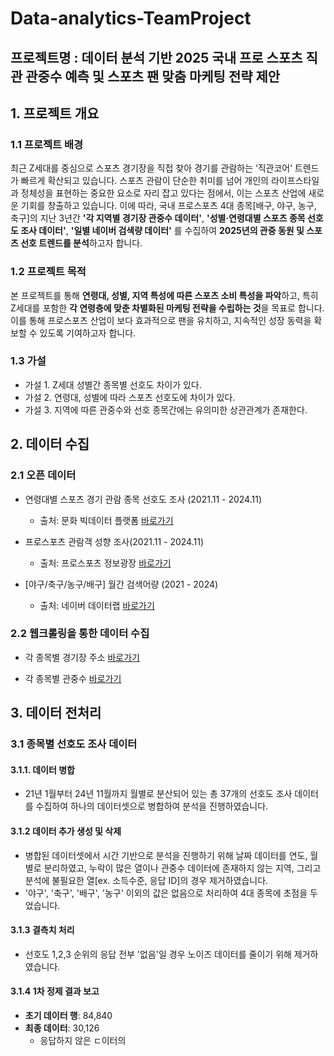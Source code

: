 # Data-analytics-TeamProject
## 프로젝트명 : 데이터 분석 기반 2025 국내 프로 스포츠 직관 관중수 예측 및 스포츠 팬 맞춤 마케팅 전략 제안

## 1. 프로젝트 개요

### 1.1 프로젝트 배경
최근 Z세대를 중심으로 스포츠 경기장을 직접 찾아 경기를 관람하는 ‘직관코어’ 트렌드가 빠르게 확산되고 있습니다. 스포츠 관람이 단순한 취미를 넘어 개인의 라이프스타일과 정체성을 표현하는 중요한 요소로 자리 잡고 있다는 점에서, 이는 스포츠 산업에 새로운 기회를 창출하고 있습니다.
이에 따라, 국내 프로스포츠 4대 종목[배구, 야구, 농구, 축구]의 지난 3년간 **'각 지역별 경기장 관중수 데이터'**, **'성별·연령대별 스포츠 종목 선호도 조사 데이터'**, **'일별 네이버 검색량 데이터'** 를 수집하여 **2025년의 관중 동원 및 스포츠 선호 트렌드를 분석**하고자 합니다.

### 1.2 프로젝트 목적
본 프로젝트를 통해 **연령대, 성별, 지역 특성에 따른 스포츠 소비 특성을 파악**하고, 특히 Z세대를 포함한 **각 연령층에 맞춘 차별화된 마케팅 전략을 수립하는 것**을 목표로 합니다. 이를 통해 프로스포츠 산업이 보다 효과적으로 팬을 유치하고, 지속적인 성장 동력을 확보할 수 있도록 기여하고자 합니다.

### 1.3 가설
- 가설 1. Z세대 성별간 종목별 선호도 차이가 있다.
- 가설 2. 연령대, 성별에 따라 스포츠 선호도에 차이가 있다.
- 가설 3. 지역에 따른 관중수와 선호 종목간에는 유의미한 상관관계가 존재한다.

## 2. 데이터 수집

### 2.1 오픈 데이터
- 연령대별 스포츠 경기 관람 종목 선호도 조사 (2021.11 - 2024.11)
  * 출처: 문화 빅데이터 플랫폼
  [바로가기](https://www.bigdata-culture.kr/bigdata/user/data_market/detail.do?id=7180de30-eb98-11ec-a6e8-cdf27550dc0d)

- 프로스포츠 관람객 성향 조사(2021.11 - 2024.11)
  * 출처: 프로스포츠 정보광장
  [바로가기](http://data.prosports.or.kr/page/board/tendency)

- [야구/축구/농구/배구] 월간 검색어량 (2021 - 2024)
  * 출처: 네이버 데이터랩
  [바로가기](https://datalab.naver.com/keyword/trendSearch.naver)

### 2.2 웹크롤링을 통한 데이터 수집
- 각 종목별 경기장 주소
  [바로가기](http://data.prosports.or.kr/page/statistic/stadium)

- 각 종목별 관중수
  [바로가기](http://data.prosports.or.kr/page/schedule/schedule)

## 3. 데이터 전처리

### 3.1 종목별 선호도 조사 데이터

#### 3.1.1. 데이터 병합
- 21년 1월부터 24년 11월까지 월별로 분산되어 있는 총 37개의 선호도 조사 데이터를 수집하여 하나의 데이터셋으로 병합하여 분석을 진행하였습니다.
#### 3.1.2 데이터 추가 생성 및 삭제
- 병합된 데이터셋에서 시간 기반으로 분석을 진행하기 위해 날짜 데이터를 연도, 월별로 분리하였고, 누락이 많은 열이나 관중수 데이터에 존재하지 않는 지역, 그리고 분석에 불필요한 열[ex. 소득수준, 응답 ID]의 경우 제거하였습니다.
- '야구', '축구', '배구', '농구' 이외의 값은 없음으로 처리하여 4대 종목에 초점을 두었습니다.
#### 3.1.3 결측치 처리
- 선호도 1,2,3 순위의 응답 전부 '없음'일 경우 노이즈 데이터를 줄이기 위해 제거하였습니다.
#### 3.1.4 1차 정제 결과 보고
- **초기 데이터 행**: 84,840
- **최종 데이터**: 30,126
  - 응답하지 않은 ㄷ이터의 

   
  
